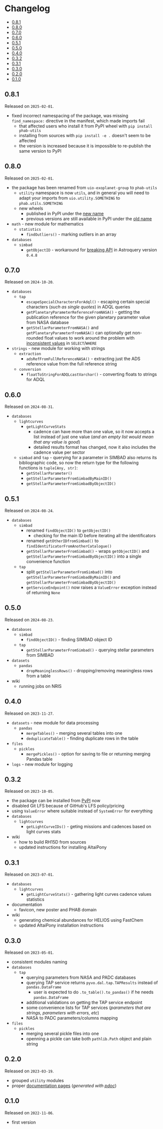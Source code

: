 # Changelog

<!-- MarkdownTOC -->

- [0.8.1](#081)
- [0.8.0](#080)
- [0.7.0](#070)
- [0.6.0](#060)
- [0.5.1](#051)
- [0.5.0](#050)
- [0.4.0](#040)
- [0.3.2](#032)
- [0.3.1](#031)
- [0.3.0](#030)
- [0.2.0](#020)
- [0.1.0](#010)

<!-- /MarkdownTOC -->

## 0.8.1

Released on `2025-02-01`.

- fixed incorrect namespacing of the package, was missing `find_namespace:` directive in the manifest, which made imports fail
    + that affected users who install it from PyPI wheel with `pip install phab-utils`
    + installing from sources with `pip install -e .` doesn't seem to be affected
    + the version is increased because it is impossible to re-publish the same version to PyPI

## 0.8.0

Released on `2025-02-01`.

- the package has been renamed from `uio-exoplanet-group` to `phab-utils`
    + `utility` namespace is now `utils`, and in general you will need to adapt your imports from `uio.utility.SOMETHING` to `phab.utils.SOMETHING`
    + new wheels
        * published in PyPI under the [new name](https://pypi.org/project/phab-utils/)
        * previous versions are still available in PyPI under the [old name](https://pypi.org/project/uio-exoplanet-group/#history)
- `math` - new module for mathematics
    + `statistics`
        * `findOutliers()` - marking outliers in an array
- `databases`
    + `simbad`
        * `getObjectID` - workaround for [breaking API](https://github.com/astropy/astropy/issues/17695) in Astroquery version `0.4.8`

## 0.7.0

Released on `2024-10-20`.

- `databases`
    + `tap`
        * `escapeSpecialCharactersForAdql()` - escaping certain special characters (*such as single quotes*) in ADQL queries
        * `getPlanetaryParameterReferenceFromNASA()` - getting the publication reference for the given planetary parameter value from NASA database
        * `getStellarParameterFromNASA()` and `getPlanetaryParameterFromNASA()` can optionally get non-rounded float values to work around the problem with [inconsistent values](https://decovar.dev/blog/2022/02/26/astronomy-databases-tap-adql/#float-values-are-rounded-on-select-but-compared-to-originals-in-where) in `SELECT`/`WHERE`
- `strings` - new module for working with strings
    + `extraction`
        * `adsRefFromFullReferenceNASA()` - extracting just the ADS reference value from the full reference string
    + `conversion`
        * `floatToStringForADQLcastVarchar()` - converting floats to strings for ADQL

## 0.6.0

Released on `2024-08-31`.

- `databases`
    + `lightcurves`
        * `getLightCurveStats`
            - cadence can have more than one value, so it now accepts a list instead of just one value (*and an empty list would mean that any value is good*)
            - detailed results format has changed, now it also includes the cadence value per sector
    + `simbad` and `tap` - querying for a parameter in SIMBAD also returns its bibliographic code, so now the return type for the following functions is `tuple[Any, str]`:
        * `getStellarParameter()`
        * `getStellarParameterFromSimbadByMainID()`
        * `getStellarParameterFromSimbadByObjectID()`

## 0.5.1

Released on `2024-08-24`.

- `databases`
    + `simbad`
        * renamed `findObjectID()` to `getObjectID()`
            - checking for the main ID before iterating all the identificators
        * renamed `getOtherIDfromSimbad()` to `findIdentificatorFromAnotherCatalogue()`
        * `getStellarParameterFromSimbad()` - wraps `getObjectID()` and `getStellarParameterFromSimbadByObjectID()` into a single convenience function
    + `tap`
        * split `getStellarParameterFromSimbad()` into `getStellarParameterFromSimbadByMainID()` and `getStellarParameterFromSimbadByObjectID()`
        * `getServiceEndpoint()` now raises a `ValueError` exception instead of returning `None`

## 0.5.0

Released on `2024-08-23`.

- `databases`
    + `simbad`
        * `findObjectID()` - finding SIMBAD object ID
    + `tap`
        * `getStellarParameterFromSimbad()` - querying stellar parameters from SIMBAD
- `datasets`
    + `pandas`
        * `dropMeaninglessRows()` - dropping/removing meaningless rows from a table
- wiki
    + running jobs on NRIS

## 0.4.0

Released on `2023-11-27`.

- `datasets` - new module for data processing
    + `pandas`
        * `mergeTables()` - merging several tables into one
        * `deduplicateTable()` - finding duplicate rows in the table
- `files`
    + `pickles`
        * `mergePickles()` - option for saving to file or returning merging Pandas table
- `logs` - new module for logging

## 0.3.2

Released on `2023-10-05`.

- the package can be installed from [PyPI](https://pypi.org/project/uio-exoplanet-group/) now
- disabled Git LFS because of GitHub's LFS policy/pricing
- using `ValueError` where suitable instead of `SystemError` for everything
- `databases`
    + `lightcurves`
        * `getLightCurveIDs()` - geting missions and cadences based on light curves stats
- wiki
    + how to build RH15D from sources
    + updated instructions for installing AltaiPony

## 0.3.1

Released on `2023-07-01`.

- `databases`
    + `lightcurves`
        * `getLightCurveStats()` - gathering light curves cadence values statistics
- documentation
    + favicon, new poster and PHAB domain
- wiki
    + generating chemical abundances for HELIOS using FastChem
    + updated AltaiPony installation instructions

## 0.3.0

Released on `2023-05-01`.

- consistent modules naming
- `databases`
    + `tap`
        * querying parameters from NASA and PADC databases
        * querying TAP service returns `pyvo.dal.tap.TAPResults` instead of `pandas.DataFrame`
            - user is expected to do `.to_table().to_pandas()` if he needs `pandas.DataFrame`
        * additional validations on getting the TAP service endpoint
        * some convenience lists for TAP services (*parameters that are strings, parameters with errors, etc*)
        * NASA to PADC parameters/columns mapping
- `files`
    + `pickles`
        * merging several pickle files into one
        * openning a pickle can take both `pathlib.Path` object and plain string

## 0.2.0

Released on `2023-03-19`.

- grouped `utility` modules
- proper [documentation pages](https://uio.decovar.dev/) (*generated with [pdoc](https://pdoc.dev)*)

## 0.1.0

Released on `2022-11-06`.

- first version

